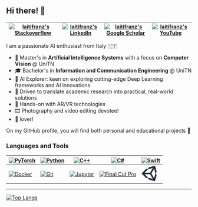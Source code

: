 ## Hi there! 👋

| <a href="https://stackoverflow.com/users/8943214/francesco-laiti"><img src="https://cdn0.iconfinder.com/data/icons/social-rounded/72/stackoverflow-1024.png" width="29px" alt="laitifranz's Stackoverflow"/></a> | <a href="https://www.linkedin.com/in/francesco-laiti/"><img src="https://cdn1.iconfinder.com/data/icons/logotypes/32/square-linkedin-512.png" width="29px" alt="laitifranz's LinkedIn"/></a>  | <a href="https://scholar.google.com/citations?hl=it&user=pMd8M5oAAAAJ"><img src="https://static-00.iconduck.com/assets.00/google-scholar-icon-2048x2048-sjbhklt7.png" width="29px" alt="laitifranz's Google Scholar"/></a> | <a href="https://www.youtube.com/channel/UCunETK_PtmM07tlOI2FQQhw"><img src="https://cdn2.iconfinder.com/data/icons/social-media-icon-set-6/94/youtube-1024.png" width="29px" alt="laitifranz's YouTube"/></a> |
|---|---|---|---|

I am a passionate AI enthusiast from Italy 🇮🇹

- 🌱 Master's in **Artificial Intelligence Systems** with a focus on **Computer Vision** @ UniTN
- 🎓 Bachelor's in **Information and Communication Engineering** @ UniTN
- 🔭 AI Explorer: keen on exploring cutting-edge Deep Learning frameworks and AI innovations
- 🔗 Driven to translate academic research into practical, real-world solutions
- 🥽 Hands-on with AR/VR technologies
- 🎞 Photography and video editing devotee!
- 🍎 lover!

On my GitHub profile, you will find both personal and educational projects 👀

### Languages and Tools

| [<img src="https://cdn.jsdelivr.net/gh/devicons/devicon/icons/pytorch/pytorch-original.svg" alt="PyTorch" height="42px"/>](https://pytorch.org/)  |  [<img src="https://cdn.jsdelivr.net/gh/devicons/devicon/icons/python/python-original.svg" alt="Python" height="42px"/>](https://www.python.org/) | [<img src="https://cdn.jsdelivr.net/gh/devicons/devicon/icons/cplusplus/cplusplus-plain.svg" alt="C++" height="42px"/>](https://cplusplus.com/)  |  [<img src="https://cdn.jsdelivr.net/gh/devicons/devicon/icons/csharp/csharp-plain.svg" alt="C#" height="42px"/>](https://learn.microsoft.com/it-it/dotnet/csharp/) | [<img src="https://cdn.jsdelivr.net/gh/devicons/devicon/icons/swift/swift-original.svg" alt="Swift" height="42px"/>](https://www.apple.com/swift/) |
|---|---|---|---|---|
| [<img src="https://static-00.iconduck.com/assets.00/docker-icon-512x438-ga1hb37h.png" alt="Docker" height="42px"/>](https://www.docker.com/)  |  [<img src="https://cdn.jsdelivr.net/gh/devicons/devicon/icons/git/git-original-wordmark.svg" alt="Git" height="42px"/>](https://git-scm.com/) | [<img src="https://cdn.jsdelivr.net/gh/devicons/devicon/icons/jupyter/jupyter-original-wordmark.svg" alt="Jupyter" height="42px"/>](https://jupyter.org/)  |  [<img src="https://help.apple.com/assets/62671FD031A3FC08F2607E4E/62671FD331A3FC08F2607E5D/en_US/97f5f4dfe6df84d78caacff68ec63538.png" alt="Final Cut Pro" height="42px"/>](https://www.apple.com/final-cut-pro/) | [<img src="https://raw.githubusercontent.com/teamedwardforever/Readme-Generator/71f25dd8b98329b168142a6b782a107b75eab178/svg/Skills/Engines/unity3d-icon.svg" alt="Unity" height="42px"/>](https://unity.com/) |


---

[![Top Langs](https://github-readme-stats.vercel.app/api/top-langs/?username=laitifranz&layout=compact)](https://github.com/laitifranz)



<!--
**laitifranz/laitifranz** is a ✨ _special_ ✨ repository because its `README.md` (this file) appears on your GitHub profile.

Here are some ideas to get you started:

- 🔭 I’m currently working on ...
- 🌱 I’m currently learning ...
- 👯 I’m looking to collaborate on ...
- 🤔 I’m looking for help with ...
- 💬 Ask me about ...
- 📫 How to reach me: ...
- 😄 Pronouns: ...
- ⚡ Fun fact: ...
-->
